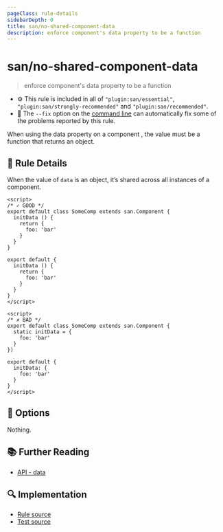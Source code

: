 ```yaml
---
pageClass: rule-details
sidebarDepth: 0
title: san/no-shared-component-data
description: enforce component's data property to be a function
---
```

# san/no-shared-component-data
> enforce component's data property to be a function

- :gear: This rule is included in all of `"plugin:san/essential"`, `"plugin:san/strongly-recommended"` and `"plugin:san/recommended"`.
- :wrench: The `--fix` option on the [command line](https://eslint.org/docs/user-guide/command-line-interface#fixing-problems) can automatically fix some of the problems reported by this rule.

When using the data property on a component , the value must be a function that returns an object.

## :book: Rule Details

When the value of `data` is an object, it’s shared across all instances of a component.

<eslint-code-block fix :rules="{'san/no-shared-component-data': ['error']}">

```vue
<script>
/* ✓ GOOD */
export default class SomeComp extends san.Component {
  initData () {
    return {
      foo: 'bar'
    }
  }
}

export default {
  initData () {
    return {
      foo: 'bar'
    }
  }
}
</script>
```

</eslint-code-block>

<eslint-code-block fix :rules="{'san/no-shared-component-data': ['error']}">

```vue
<script>
/* ✗ BAD */
export default class SomeComp extends san.Component {
  static initData = {
    foo: 'bar'
  }
})

export default {
  initData: {
    foo: 'bar'
  }
}
</script>
```

</eslint-code-block>

## :wrench: Options

Nothing.

## :books: Further Reading

- [API - data](https://baidu.github.io/san/tutorial/data-method/)

## :mag: Implementation

- [Rule source](https://github.com/ecomfe/eslint-plugin-san/blob/master/lib/rules/no-shared-component-data.js)
- [Test source](https://github.com/ecomfe/eslint-plugin-san/blob/master/tests/lib/rules/no-shared-component-data.js)
